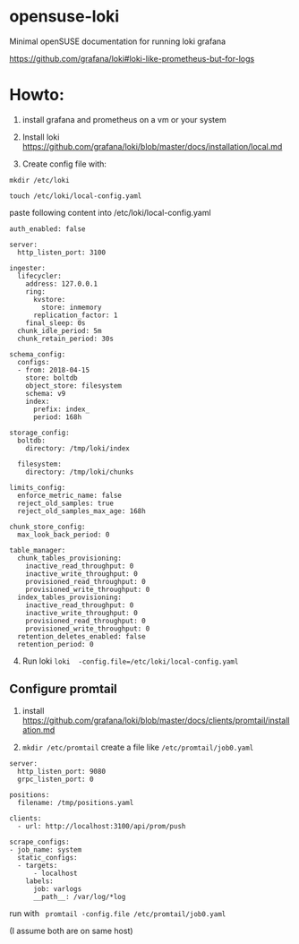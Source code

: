 # opensuse-loki

Minimal openSUSE documentation for running loki grafana

https://github.com/grafana/loki#loki-like-prometheus-but-for-logs


# Howto:

1) install grafana and prometheus on a vm  or your system


2) Install loki https://github.com/grafana/loki/blob/master/docs/installation/local.md

3) Create config file with:

`mkdir /etc/loki`

`touch /etc/loki/local-config.yaml`

paste following content into /etc/loki/local-config.yaml
```
auth_enabled: false

server:
  http_listen_port: 3100

ingester:
  lifecycler:
    address: 127.0.0.1
    ring:
      kvstore:
        store: inmemory
      replication_factor: 1
    final_sleep: 0s
  chunk_idle_period: 5m
  chunk_retain_period: 30s

schema_config:
  configs:
  - from: 2018-04-15
    store: boltdb
    object_store: filesystem
    schema: v9
    index:
      prefix: index_
      period: 168h

storage_config:
  boltdb:
    directory: /tmp/loki/index

  filesystem:
    directory: /tmp/loki/chunks

limits_config:
  enforce_metric_name: false
  reject_old_samples: true
  reject_old_samples_max_age: 168h

chunk_store_config:
  max_look_back_period: 0

table_manager:
  chunk_tables_provisioning:
    inactive_read_throughput: 0
    inactive_write_throughput: 0
    provisioned_read_throughput: 0
    provisioned_write_throughput: 0
  index_tables_provisioning:
    inactive_read_throughput: 0
    inactive_write_throughput: 0
    provisioned_read_throughput: 0
    provisioned_write_throughput: 0
  retention_deletes_enabled: false
  retention_period: 0
```


4) Run loki
`loki  -config.file=/etc/loki/local-config.yaml`


## Configure promtail

1) install https://github.com/grafana/loki/blob/master/docs/clients/promtail/installation.md


2) `mkdir /etc/promtail`
   create a file like `/etc/promtail/job0.yaml`
```
server:
  http_listen_port: 9080
  grpc_listen_port: 0

positions:
  filename: /tmp/positions.yaml

clients:
  - url: http://localhost:3100/api/prom/push

scrape_configs:
- job_name: system
  static_configs:
  - targets:
      - localhost
    labels:
      job: varlogs
      __path__: /var/log/*log

```

run with ` promtail -config.file /etc/promtail/job0.yaml`

(I assume both are on same host)



